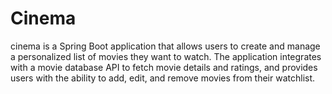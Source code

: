 # Cinema
cinema is a Spring Boot application that allows users to create and manage a personalized list of movies they want to watch. The application integrates with a movie database API to fetch movie details and ratings, and provides users with the ability to add, edit, and remove movies from their watchlist. 
